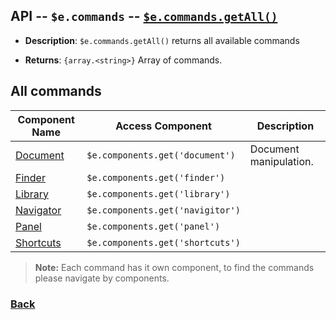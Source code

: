 ## API -- `$e.commands` -- [`$e.commands.getAll()`](../api/ecommands-full.md#getAll)
*  **Description**: `$e.commands.getAll()` returns all available commands

*  **Returns**: `{array.<string>}` Array of commands.

## All commands
| Component Name                           | Access Component                 | Description         
|------------------------------------------|--------------------------------- |-----------------------
| [Document](../component/component---edocument.md)     | `$e.components.get('document')`  | Document manipulation. 
| [Finder](#component---efinder.md)        | `$e.components.get('finder')`    |    
| [Library](#component---elibrary.md)      | `$e.components.get('library')`   |  
| [Navigator](#component---enavigaitor.md) | `$e.components.get('navigitor')` |    
| [Panel](#component---epanel.md)          | `$e.components.get('panel')`     |    
| [Shortcuts](#component---eshortcuts.md)  | `$e.components.get('shortcuts')` |    

> **Note:** Each command has it own component, to find the commands please navigate by components.

### [Back](../api/ecommands.md) 
